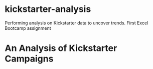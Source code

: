 # kickstarter-analysis
Performing analysis on Kickstarter data to uncover trends.  First Excel Bootcamp assignment
# An Analysis of Kickstarter Campaigns
